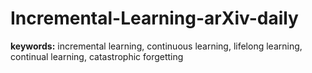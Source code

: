 # Incremental-Learning-arXiv-daily

**keywords:** incremental learning, continuous learning, lifelong learning, continual learning, catastrophic forgetting
